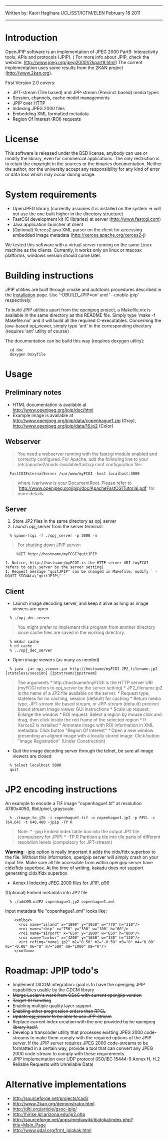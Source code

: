 
---

Written by:
Kaori Hagihara
UCL/SST/ICTM/ELEN
February 18 2011



---


# Introduction #

OpenJPIP software is an implementation of JPEG 2000 Part9: Interactivity tools, APIs and protocols (JPIP).
( For more info about JPIP, check the website: http://www.jpeg.org/jpeg2000/j2kpart9.html)
The current implementation uses some results from the 2KAN project (http://www.2kan.org).

First Version 2.0 covers:
  * JPT-stream (Tile based) and JPP-stream (Precinct based) media types
  * Session, channels, cache model managements
  * JPIP over HTTP
  * Indexing JPEG 2000 files
  * Embedding XML formatted metadata
  * Region Of Interest (ROI) requests

# License #

This software is released under the BSD license, anybody can use or modify the library, even for commercial applications.
The only restriction is to retain the copyright in the sources or the binaries documentation.
Neither the author, nor the university accept any responsibility for any kind of error or data loss which may occur during usage.

# System requirements #

  * OpenJPEG library (currently assumes it is installed on the system => will not use the one built higher in the directory structure)
  * FastCGI development kit (C libraries) at server (http://www.fastcgi.com)
  * Java application launcher at client
  * (Optional) Xerces2 java XML parser on the client for accessing embedded image metadata (http://xerces.apache.org/xerces2-j)

We tested this software with a virtual server running on the same Linux machine as the clients. Currently, it works only on linux or macosx platforms, windows version should come later.

# Building instructions #

JPIP utilities are built through cmake and autotools procedures described in the [Installation](http://code.google.com/p/openjpeg/wiki/Installation) page. Use '-DBUILD\_JPIP=on' and '--enable-jpip' respectively.

To build JPIP utilities apart from the openjpeg project, a Makefile.nix is available in the same directory as this README file. Simply type 'make -f Makefile.nix' and it will build all the required C-executables.
Concerning the java-based opj\_viewer, simply type 'ant' in the corresponding directory (requires 'ant' utility of course)

The documentation can be build this way (requires doxygen utility):
```
  cd doc
  doxygen Doxyfile
```

# Usage #

## Preliminary notes ##
  * HTML documentation is available at http://www.openjpeg.org/jpip/doc/html
  * Example image is available at http://www.openjpeg.org/jpip/data/copenhague1.zip (Gray), http://www.openjpeg.org/jpip/data/16.jp2 (Color)

## Webserver ##
> You need a webserver running with the fastcgi module enabled and correctly configured.
> For Apache, add the following line to your /etc/apache2/mods-available/fastcgi.conf configuration file:

```
  FastCGIExternalServer /var/www/myFCGI -host localhost:3000
```

> where /var/www is your DocumentRoot.
> Please refer to 'http://www.openjpeg.org/jpip/doc/ApacheFastCGITutorial.pdf' for more details.

## Server ##
  1. Store JP2 files in the same directory as opj\_server
  1. Launch opj\_server from the server terminal:
```
  % spawn-fcgi -f ./opj_server -p 3000 -n
```

> For shutting down JPIP server:
```
     %GET http://hostname/myFCGI?quitJPIP
```
    1. Notice, http://hostname/myFCGI is the HTTP server URI (myFCGI refers to opj\_server by the server setting)
    1. Request message "quitJPIP" can be changed in Makefile, modify ` -DQUIT_SIGNAL=\"quitJPIP\" `

## Client ##
  * Launch image decoding server, and keep it alive as long as image viewers are open
```
  % ./opj_dec_server
```
> You might prefer to implement this program from another directory since cache files are saved in the working directory.
```
  % mkdir cache
  % cd cache
  % ../opj_dec_server
```
  * Open image viewers (as many as needed)
```
  % java -jar opj_viewer.jar http://hostname/myFCGI JP2_filename.jp2 [stateless/session] [jptstream/jppstream]
```
> The arguments
    * http://hostname/myFCGI is the HTTP server URI (myFCGI refers to opj\_server by the server setting)
    * JP2\_filename.jp2 is the name of a JP2 file available on the server.
    * Request type, stateless for no caching, session (default) for caching
    * Return media type, JPT-stream tile based stream, or JPP-stream (default) precinct based stream
> Image viewer GUI instructions
    * Scale up request: Enlarge the window
    * ROI request:      Select a region by mouse click and drag, then click inside the red frame of the selected region
    * If Xerces2 is installed
      * Annotate image with ROI information in XML metadata: Click button "Region Of Interest"
      * Open a new window presenting an aligned image with a locally stored image: Click button "Image Registration" (Under Construction)
  * Quit the image decoding server through the telnet, be sure all image viewers are closed
```
  % telnet localhost 5000
  quit
```

# JP2 encoding instructions #

An example to encode a TIF image "copenhague1.tif" at resolution 4780x4050, 8bit/pixel, grayscale.
```
  % ./image_to_j2k -i copenhague1.tif -o copenhague1.jp2 -p RPCL -c [64,64] -t 640,480 -jpip -TP R
```
> Note:
    * -jpip Embed index table box into the output JP2 file (compulsory for JPIP)
    * -TP R  Partition a tile into tile parts of different resolution levels (compulsory for JPT-stream)

**Warning**: -jpip option is really important it adds the cidx/fidx superbox to the file. Without this information, openjpip server will simply crash on your input file. Make sure all file accessible from within openjpip server have cidx/fidx superbox. At the time of writing, kakadu does not support generating cidx/fidx superbox

  * [Annex I Indexing JPEG 2000 files for JPIP, p90](http://www.jpeg.org/public/fcd15444-9v2.pdf)


(Optional) Embed metadata into JP2 file
```
  % ./addXMLinJP2 copenhague1.jp2 copenhague1.xml
```
Input metadata file "copenhague1.xml" looks like:
```
    <xmlbox>
      <roi name="island" x="1890" y="1950" w="770" h="310"/>
      <roi name="ship" x="750" y="330" w="100" h="60"/>
      <roi name="airport" x="650" y="1800" w="650" h="800"/>
      <roi name="harbor" x="4200" y="1650" w="130" h="130"/>
      <irt refimg="name1.jp2" m1="0.50" m2="-0.50" m3="0" m4="0.80" m5="-0.80" m6="0" m7="500" m8="1000" m9="0"/>
    </xmlbox>
```

# Roadmap: JPIP todo's #
  * Implement DICOM integration: goal is to have the openjpeg JPIP capabilities usable by the GDCM library
  * ~~Merge Lucian's work from GSoC with current openjpip version~~
  * ~~Target-ID handling~~
  * ~~Enabling multiple quality layer support~~
  * ~~Enabling other progression orders than RPCL~~
  * ~~Update opj\_viewer to be able to use JPP-stream~~
  * ~~Replace current index creation with the one provided by he openjpeg library itself.~~
  * Develop a transcoder utility that processes existing JPEG 2000 code-streams to make them comply with the required options of the JPIP server. If the JPIP server requires JPEG 2000 code-streams to be formatted in a certain way, provide a tool that can convert any JPEG 2000 code-stream to comply with these requirements.
  * JPIP implementation over UDP protocol (ISO/IEC 15444-9 Annex H, H.2 Reliable Requests with Unreliable Data)
# Alternative implementations #
  * http://sourceforge.net/projects/cadi/
  * http://www.2kan.org/demonstrator.html
  * http://dltj.org/article/gsoc-jpip/
  * http://hirise.lpl.arizona.edu/jp2.php
  * http://sourceforge.net/apps/mediawiki/djatoka/index.php?title=Main_Page
  * http://www.gdal.org/frmt_jpipkak.html